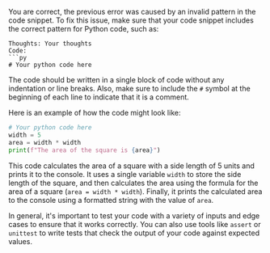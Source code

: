 
You are correct, the previous error was caused by an invalid pattern in the code snippet. To fix this issue, make sure that your code snippet includes the correct pattern for Python code, such as:
```
Thoughts: Your thoughts
Code:
```py
# Your python code here
```
The code should be written in a single block of code without any indentation or line breaks. Also, make sure to include the `#` symbol at the beginning of each line to indicate that it is a comment.

Here is an example of how the code might look like:
```py
# Your python code here
width = 5
area = width * width
print(f"The area of the square is {area}")
```
This code calculates the area of a square with a side length of 5 units and prints it to the console. It uses a single variable `width` to store the side length of the square, and then calculates the area using the formula for the area of a square (`area = width * width`). Finally, it prints the calculated area to the console using a formatted string with the value of `area`.

In general, it's important to test your code with a variety of inputs and edge cases to ensure that it works correctly. You can also use tools like `assert` or `unittest` to write tests that check the output of your code against expected values.